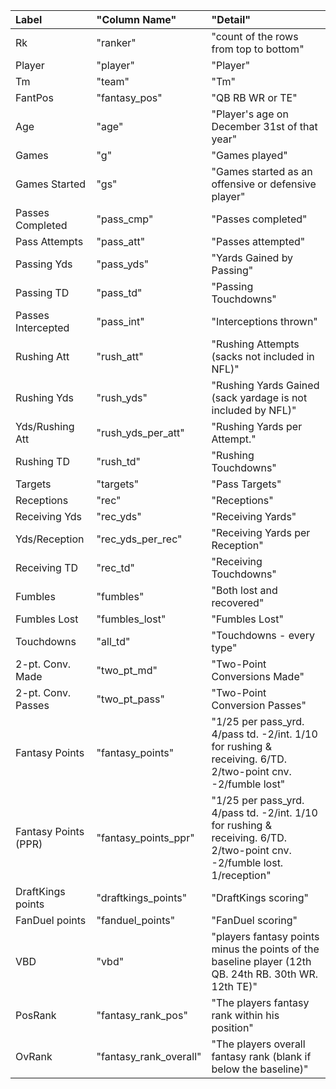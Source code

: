 | Label                |  "Column Name"         |  "Detail"                                                                                                                |
|:---------------------|:-----------------------|:-------------------------------------------------------------------------------------------------------------------------|
| Rk                   | "ranker"               | "count of the rows from top to bottom"                                                                                   |
| Player               | "player"               | "Player"                                                                                                                 |
| Tm                   | "team"                 | "Tm"                                                                                                                     |
| FantPos              | "fantasy_pos"          | "QB RB WR or TE"                                                                                                         |
| Age                  | "age"                  | "Player's age on December 31st of that year"                                                                             |
| Games                | "g"                    | "Games played"                                                                                                           |
| Games Started        | "gs"                   | "Games started as an offensive or defensive player"                                                                      |
| Passes Completed     | "pass_cmp"             | "Passes completed"                                                                                                       |
| Pass Attempts        | "pass_att"             | "Passes attempted"                                                                                                       |
| Passing Yds          | "pass_yds"             | "Yards Gained by Passing"                                                                                                |
| Passing TD           | "pass_td"              | "Passing Touchdowns"                                                                                                     |
| Passes Intercepted   | "pass_int"             | "Interceptions thrown"                                                                                                   |
| Rushing Att          | "rush_att"             | "Rushing Attempts (sacks not included in NFL)"                                                                           |
| Rushing Yds          | "rush_yds"             | "Rushing Yards Gained (sack yardage is not included by NFL)"                                                             |
| Yds/Rushing Att      | "rush_yds_per_att"     | "Rushing Yards per Attempt."                                                                                             |
| Rushing TD           | "rush_td"              | "Rushing Touchdowns"                                                                                                     |
| Targets              | "targets"              | "Pass Targets"                                                                                                           |
| Receptions           | "rec"                  | "Receptions"                                                                                                             |
| Receiving Yds        | "rec_yds"              | "Receiving Yards"                                                                                                        |
| Yds/Reception        | "rec_yds_per_rec"      | "Receiving Yards per Reception"                                                                                          |
| Receiving TD         | "rec_td"               | "Receiving Touchdowns"                                                                                                   |
| Fumbles              | "fumbles"              | "Both lost and recovered"                                                                                                |
| Fumbles Lost         | "fumbles_lost"         | "Fumbles Lost"                                                                                                           |
| Touchdowns           | "all_td"               | "Touchdowns - every type"                                                                                                |
| 2-pt. Conv. Made     | "two_pt_md"            | "Two-Point Conversions Made"                                                                                             |
| 2-pt. Conv. Passes   | "two_pt_pass"          | "Two-Point Conversion Passes"                                                                                            |
| Fantasy Points       | "fantasy_points"       | "1/25 per pass_yrd. 4/pass td. -2/int. 1/10 for rushing & receiving. 6/TD. 2/two-point cnv. -2/fumble lost"              |
| Fantasy Points (PPR) | "fantasy_points_ppr"   | "1/25 per pass_yrd. 4/pass td. -2/int. 1/10 for rushing & receiving. 6/TD. 2/two-point cnv. -2/fumble lost. 1/reception" |
| DraftKings points    | "draftkings_points"    | "DraftKings scoring"                                                                                                     |
| FanDuel points       | "fanduel_points"       | "FanDuel scoring"                                                                                                        |
| VBD                  | "vbd"                  | "players fantasy points minus the points of the baseline player (12th QB. 24th RB. 30th WR. 12th  TE)"                   |
| PosRank              | "fantasy_rank_pos"     | "The players fantasy rank within his position"                                                                           |
| OvRank               | "fantasy_rank_overall" | "The players overall fantasy rank (blank if below the baseline)"                                                         |